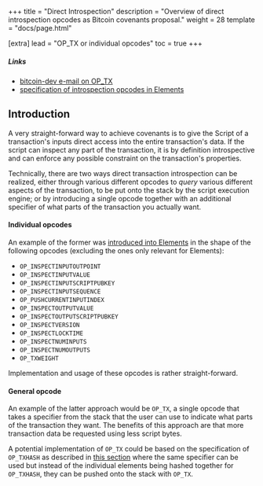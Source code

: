 +++
title = "Direct Introspection"
description = "Overview of direct introspection opcodes as Bitcoin covenants proposal."
weight = 28
template = "docs/page.html"

[extra]
lead = "OP_TX or individual opcodes"
toc = true
+++


##### Links

- [bitcoin-dev e-mail on OP_TX](https://lists.linuxfoundation.org/pipermail/bitcoin-dev/2022-May/020450.html)
- [specification of introspection opcodes in Elements](https://github.com/ElementsProject/elements/blob/master/doc/tapscript_opcodes.md#new-opcodes-for-additional-functionality)

## Introduction

A very straight-forward way to achieve covenants is to give the Script of a transaction's inputs
direct access into the entire transaction's data. If the script can inspect any part of the
transaction, it is by definition introspective and can enforce any possible constraint on the
transaction's properties.

Technically, there are two ways direct transaction introspection can be realized, either through
various different opcodes to _query_ various different aspects of the transaction, to be put onto
the stack by the script execution engine; or by introducing a single opcode together with an
additional specifier of what parts of the transaction you actually want.


#### Individual opcodes

An example of the former was [introduced into
Elements](https://github.com/ElementsProject/elements/blob/master/doc/tapscript_opcodes.md) in the
shape of the following opcodes (excluding the ones only relevant for Elements):

- `OP_INSPECTINPUTOUTPOINT`
- `OP_INSPECTINPUTVALUE`
- `OP_INSPECTINPUTSCRIPTPUBKEY`
- `OP_INSPECTINPUTSEQUENCE`
- `OP_PUSHCURRENTINPUTINDEX`
- `OP_INSPECTOUTPUTVALUE`
- `OP_INSPECTOUTPUTSCRIPTPUBKEY`
- `OP_INSPECTVERSION`
- `OP_INSPECTLOCKTIME`
- `OP_INSPECTNUMINPUTS`
- `OP_INSPECTNUMOUTPUTS`
- `OP_TXWEIGHT`

Implementation and usage of these opcodes is rather straight-forward.


#### General opcode

An example of the latter approach would be `OP_TX`, a single opcode that takes a specifier from the
stack that the user can use to indicate what parts of the transaction they want. The benefits of
this approach are that more transaction data be requested using less script bytes.

A potential implementation of `OP_TX` could be based on the specification of `OP_TXHASH` as
described in [this section](/proposals/txhash/#potential-extensions) where the same specifier can be
used but instead of the individual elements being hashed together for `OP_TXHASH`, they can be
pushed onto the stack with `OP_TX`.



